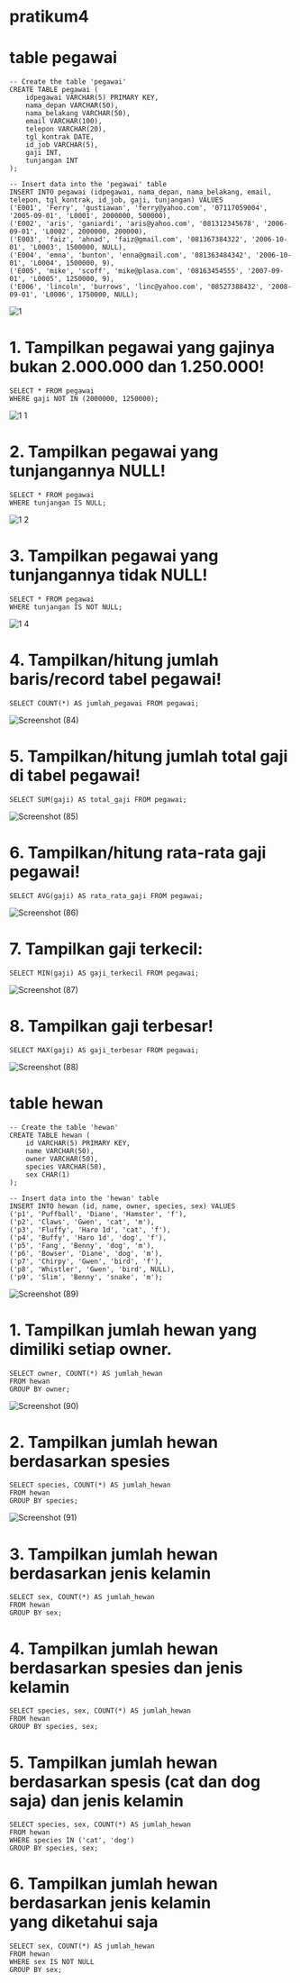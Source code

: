 # pratikum4
# table pegawai 
```
-- Create the table 'pegawai'
CREATE TABLE pegawai (
    idpegawai VARCHAR(5) PRIMARY KEY,
    nama_depan VARCHAR(50),
    nama_belakang VARCHAR(50),
    email VARCHAR(100),
    telepon VARCHAR(20),
    tgl_kontrak DATE,
    id_job VARCHAR(5),
    gaji INT,
    tunjangan INT
);

-- Insert data into the 'pegawai' table
INSERT INTO pegawai (idpegawai, nama_depan, nama_belakang, email, telepon, tgl_kontrak, id_job, gaji, tunjangan) VALUES
('E001', 'Ferry', 'gustiawan', 'ferry@yahoo.com', '07117059004', '2005-09-01', 'L0001', 2000000, 500000),
('E002', 'aris', 'ganiardi', 'aris@yahoo.com', '081312345678', '2006-09-01', 'L0002', 2000000, 200000),
('E003', 'faiz', 'ahnad', 'faiz@gmail.com', '081367384322', '2006-10-01', 'L0003', 1500000, NULL),
('E004', 'emna', 'bunton', 'enna@gmail.com', '081363484342', '2006-10-01', 'L0004', 1500000, 9),
('E005', 'mike', 'scoff', 'mike@plasa.com', '08163454555', '2007-09-01', 'L0005', 1250000, 9),
('E006', 'lincoln', 'burrows', 'linc@yahoo.com', '08527388432', '2008-09-01', 'L0006', 1750000, NULL);
````
![1](https://github.com/MUHAMMADRIZKYEFENDI/pratikum4/assets/168548623/4eebb0b3-8a2b-4bc1-b6b2-235b47c0b9f5)

# 1. Tampilkan pegawai yang gajinya bukan 2.000.000 dan 1.250.000!

```
SELECT * FROM pegawai
WHERE gaji NOT IN (2000000, 1250000);

```
![1 1](https://github.com/MUHAMMADRIZKYEFENDI/pratikum4/assets/168548623/54bb5512-a556-4f09-bf8d-a10deea5a681)

# 2. Tampilkan pegawai yang tunjangannya NULL!
```
SELECT * FROM pegawai
WHERE tunjangan IS NULL;

```
![1 2](https://github.com/MUHAMMADRIZKYEFENDI/pratikum4/assets/168548623/81fe5164-aebd-46ea-86f8-6b036ccb0103)


# 3. Tampilkan pegawai yang tunjangannya tidak NULL!
```
SELECT * FROM pegawai
WHERE tunjangan IS NOT NULL;

```

![1 4](https://github.com/MUHAMMADRIZKYEFENDI/pratikum4/assets/168548623/427d5b92-5709-41de-8e30-dd480df46891)


# 4. Tampilkan/hitung jumlah baris/record tabel pegawai!
```
SELECT COUNT(*) AS jumlah_pegawai FROM pegawai;
```
![Screenshot (84)](https://github.com/MUHAMMADRIZKYEFENDI/pratikum4/assets/168548623/502e701f-da31-4c95-8d4e-82164612f3e1)



# 5. Tampilkan/hitung jumlah total gaji di tabel pegawai!

```
SELECT SUM(gaji) AS total_gaji FROM pegawai;
```

![Screenshot (85)](https://github.com/MUHAMMADRIZKYEFENDI/pratikum4/assets/168548623/6aaa7ae9-41d3-4862-8596-4edcc6d7bf94)

# 6. Tampilkan/hitung rata-rata gaji pegawai!
```
SELECT AVG(gaji) AS rata_rata_gaji FROM pegawai;
```
![Screenshot (86)](https://github.com/MUHAMMADRIZKYEFENDI/pratikum4/assets/168548623/0d8110ca-0f3a-4532-96bb-2a435396ac98)
# 7. Tampilkan gaji terkecil:
```
SELECT MIN(gaji) AS gaji_terkecil FROM pegawai;
````
![Screenshot (87)](https://github.com/MUHAMMADRIZKYEFENDI/pratikum4/assets/168548623/bd009ea9-42aa-47fe-bf7b-40847b600a61)



# 8. Tampilkan gaji terbesar!
```
SELECT MAX(gaji) AS gaji_terbesar FROM pegawai;
```
![Screenshot (88)](https://github.com/MUHAMMADRIZKYEFENDI/pratikum4/assets/168548623/5165d745-3920-4bed-b197-838d460c3460)






# table hewan
```
-- Create the table 'hewan'
CREATE TABLE hewan (
    id VARCHAR(5) PRIMARY KEY,
    name VARCHAR(50),
    owner VARCHAR(50),
    species VARCHAR(50),
    sex CHAR(1)
);

-- Insert data into the 'hewan' table
INSERT INTO hewan (id, name, owner, species, sex) VALUES
('p1', 'Puffball', 'Diane', 'Hamster', 'f'),
('p2', 'Claws', 'Gwen', 'cat', 'm'),
('p3', 'Fluffy', 'Haro 1d', 'cat', 'f'),
('p4', 'Buffy', 'Haro 1d', 'dog', 'f'),
('p5', 'Fang', 'Benny', 'dog', 'm'),
('p6', 'Bowser', 'Diane', 'dog', 'm'),
('p7', 'Chirpy', 'Gwen', 'bird', 'f'),
('p8', 'Whistler', 'Gwen', 'bird', NULL),
('p9', 'Slim', 'Benny', 'snake', 'm');
````
![Screenshot (89)](https://github.com/MUHAMMADRIZKYEFENDI/pratikum4/assets/168548623/e55a8120-a2b4-4890-8838-71af222eebe6)


# 1. Tampilkan jumlah hewan yang dimiliki setiap owner.
```
SELECT owner, COUNT(*) AS jumlah_hewan
FROM hewan
GROUP BY owner;
```
![Screenshot (90)](https://github.com/MUHAMMADRIZKYEFENDI/pratikum4/assets/168548623/094c7dc6-120d-4503-afec-b78abd654d39)

# 2. Tampilkan jumlah hewan berdasarkan spesies
```
SELECT species, COUNT(*) AS jumlah_hewan
FROM hewan
GROUP BY species;

```
![Screenshot (91)](https://github.com/MUHAMMADRIZKYEFENDI/pratikum4/assets/168548623/8164c7eb-665d-4928-b179-9f79829c98fd)
# 3. Tampilkan jumlah hewan berdasarkan jenis kelamin
```
SELECT sex, COUNT(*) AS jumlah_hewan
FROM hewan
GROUP BY sex;
```
# 4. Tampilkan jumlah hewan berdasarkan spesies dan jenis kelamin
```
SELECT species, sex, COUNT(*) AS jumlah_hewan
FROM hewan
GROUP BY species, sex;
```
# 5. Tampilkan jumlah hewan berdasarkan spesis (cat dan dog saja) dan jenis kelamin
```
SELECT species, sex, COUNT(*) AS jumlah_hewan
FROM hewan
WHERE species IN ('cat', 'dog')
GROUP BY species, sex;
```
# 6. Tampilkan jumlah hewan berdasarkan jenis kelamin yang diketahui saja
```
SELECT sex, COUNT(*) AS jumlah_hewan
FROM hewan
WHERE sex IS NOT NULL
GROUP BY sex;
```
